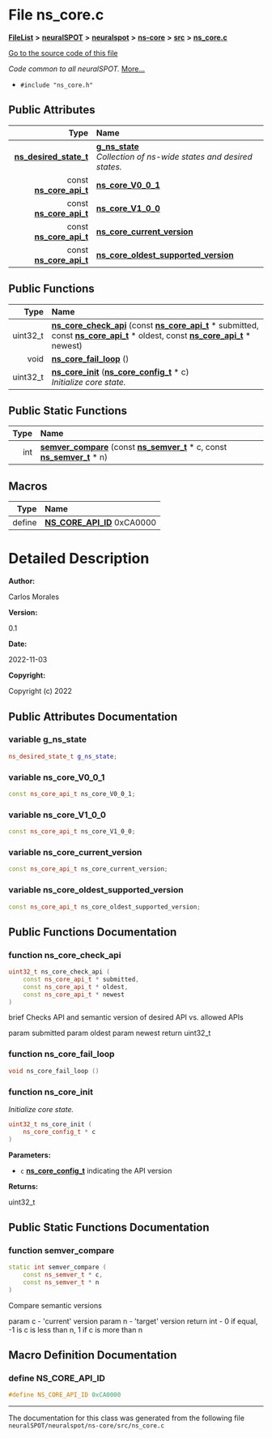 

# File ns\_core.c



[**FileList**](files.md) **>** [**neuralSPOT**](dir_75594cce7c7773aa3cb253214bf56510.md) **>** [**neuralspot**](dir_b737d82f35ec218ac5a7ef4105db9c0e.md) **>** [**ns-core**](dir_7a01d249276e526cbac17daf32597066.md) **>** [**src**](dir_2b540daedd13b1486e7bf344eba1e313.md) **>** [**ns\_core.c**](ns__core_8c.md)

[Go to the source code of this file](ns__core_8c_source.md)

_Code common to all neuralSPOT._ [More...](#detailed-description)

* `#include "ns_core.h"`





















## Public Attributes

| Type | Name |
| ---: | :--- |
|  [**ns\_desired\_state\_t**](structns__desired__state__t.md) | [**g\_ns\_state**](#variable-g_ns_state)  <br>_Collection of ns-wide states and desired states._  |
|  const [**ns\_core\_api\_t**](structns__core__api__t.md) | [**ns\_core\_V0\_0\_1**](#variable-ns_core_v0_0_1)  <br> |
|  const [**ns\_core\_api\_t**](structns__core__api__t.md) | [**ns\_core\_V1\_0\_0**](#variable-ns_core_v1_0_0)  <br> |
|  const [**ns\_core\_api\_t**](structns__core__api__t.md) | [**ns\_core\_current\_version**](#variable-ns_core_current_version)  <br> |
|  const [**ns\_core\_api\_t**](structns__core__api__t.md) | [**ns\_core\_oldest\_supported\_version**](#variable-ns_core_oldest_supported_version)  <br> |
















## Public Functions

| Type | Name |
| ---: | :--- |
|  uint32\_t | [**ns\_core\_check\_api**](#function-ns_core_check_api) (const [**ns\_core\_api\_t**](structns__core__api__t.md) \* submitted, const [**ns\_core\_api\_t**](structns__core__api__t.md) \* oldest, const [**ns\_core\_api\_t**](structns__core__api__t.md) \* newest) <br> |
|  void | [**ns\_core\_fail\_loop**](#function-ns_core_fail_loop) () <br> |
|  uint32\_t | [**ns\_core\_init**](#function-ns_core_init) ([**ns\_core\_config\_t**](structns__core__config__t.md) \* c) <br>_Initialize core state._  |


## Public Static Functions

| Type | Name |
| ---: | :--- |
|  int | [**semver\_compare**](#function-semver_compare) (const [**ns\_semver\_t**](structns__semver__t.md) \* c, const [**ns\_semver\_t**](structns__semver__t.md) \* n) <br> |

























## Macros

| Type | Name |
| ---: | :--- |
| define  | [**NS\_CORE\_API\_ID**](ns__core_8c.md#define-ns_core_api_id)  0xCA0000<br> |

# Detailed Description




**Author:**

Carlos Morales 




**Version:**

0.1 




**Date:**

2022-11-03




**Copyright:**

Copyright (c) 2022 





    
## Public Attributes Documentation




### variable g\_ns\_state 

```C++
ns_desired_state_t g_ns_state;
```






### variable ns\_core\_V0\_0\_1 

```C++
const ns_core_api_t ns_core_V0_0_1;
```






### variable ns\_core\_V1\_0\_0 

```C++
const ns_core_api_t ns_core_V1_0_0;
```






### variable ns\_core\_current\_version 

```C++
const ns_core_api_t ns_core_current_version;
```






### variable ns\_core\_oldest\_supported\_version 

```C++
const ns_core_api_t ns_core_oldest_supported_version;
```



## Public Functions Documentation




### function ns\_core\_check\_api 


```C++
uint32_t ns_core_check_api (
    const ns_core_api_t * submitted,
    const ns_core_api_t * oldest,
    const ns_core_api_t * newest
) 
```



brief Checks API and semantic version of desired API vs. allowed APIs


param submitted param oldest param newest return uint32\_t 


        



### function ns\_core\_fail\_loop 

```C++
void ns_core_fail_loop () 
```






### function ns\_core\_init 

_Initialize core state._ 
```C++
uint32_t ns_core_init (
    ns_core_config_t * c
) 
```





**Parameters:**


* `c` [**ns\_core\_config\_t**](structns__core__config__t.md) indicating the API version 



**Returns:**

uint32\_t 





        
## Public Static Functions Documentation




### function semver\_compare 


```C++
static int semver_compare (
    const ns_semver_t * c,
    const ns_semver_t * n
) 
```



Compare semantic versions


param c - 'current' version param n - 'target' version return int - 0 if equal, -1 is c is less than n, 1 if c is more than n 


        
## Macro Definition Documentation





### define NS\_CORE\_API\_ID 

```C++
#define NS_CORE_API_ID 0xCA0000
```




------------------------------
The documentation for this class was generated from the following file `neuralSPOT/neuralspot/ns-core/src/ns_core.c`

